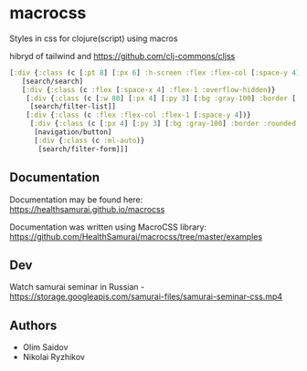 # macrocss

Styles in css for clojure(script) using macros

hibryd of tailwind and https://github.com/clj-commons/cljss

```clj
[:div {:class (c [:pt 8] [:px 6] :h-screen :flex :flex-col [:space-y 4])}
   [search/search]
   [:div {:class (c :flex [:space-x 4] :flex-1 :overflow-hidden)}
    [:div {:class (c [:w 80] [:px 4] [:py 3] [:bg :gray-100] :border [:border-b 0] :rounded-tl :rounded-tr :overflow-auto)}
     [search/filter-list]]
    [:div {:class (c :flex :flex-col :flex-1 [:space-y 4])}
     [:div {:class (c [:px 4] [:py 3] [:bg :gray-100] :border :rounded :flex :items-center)}
      [navigation/button]
      [:div {:class (c :ml-auto)}
       [search/filter-form]]]
```

## Documentation 

Documentation may be found here: 
https://healthsamurai.github.io/macrocss

Documentation was written using MacroCSS library:
https://github.com/HealthSamurai/macrocss/tree/master/examples


## Dev

Watch samurai seminar in Russian - https://storage.googleapis.com/samurai-files/samurai-seminar-css.mp4

## Authors

* Olim Saidov 
* Nikolai Ryzhikov
